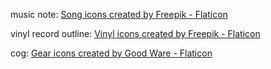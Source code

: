 music note: <a href="https://www.flaticon.com/free-icons/song" title="song icons">Song icons created by Freepik - Flaticon</a>

vinyl record outline: <a href="https://www.flaticon.com/free-icons/vinyl" title="vinyl icons">Vinyl icons created by Freepik - Flaticon</a>

cog: <a href="https://www.flaticon.com/free-icons/gear" title="gear icons">Gear icons created by Good Ware - Flaticon</a>

